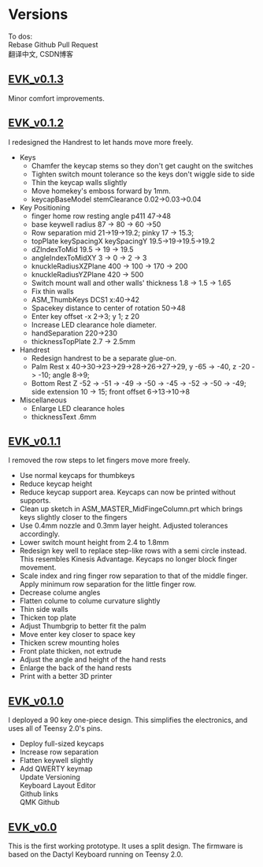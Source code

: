 # Versions  
To dos:  
Rebase Github Pull Request  
翻译中文, CSDN博客  

## [EVK_v0.1.3](EVK_v0.1.2.1)   
Minor comfort improvements.  


## [EVK_v0.1.2](EVK_v0.1.2) 
I redesigned the Handrest to let hands move more freely.
* Keys
  * Chamfer the keycap stems so they don't get caught on the switches  
  * Tighten switch mount tolerance so the keys don't wiggle side to side
  * Thin the keycap walls slightly
  * Move homekey's emboss forward by 1mm.
  * keycapBaseModel stemClearance 0.02->0.03->0.04
* Key Positioning
  * finger home row resting angle p411 47->48
  * base keywell radius 87 -> 80 -> 60 ->50
  * Row separation mid 21->19->19.2; pinky 17 -> 15.3; 
  * topPlate keySpacingX keySpacingY 19.5->19->19.5->19.2
  * dZIndexToMid 19.5 -> 19 -> 19.5
  * angleIndexToMidXY 3 -> 0 -> 2 -> 3
  * knuckleRadiusXZPlane 400 -> 100 -> 170 -> 200
  * knuckleRadiusYZPlane 420 -> 500
  * Switch mount wall and other walls' thickness 1.8 -> 1.5 -> 1.65
  * Fix thin walls
  * ASM_ThumbKeys DCS1 x:40->42
  * Spacekey distance to center of rotation 50->48
  * Enter key offset -x 2->3; y 1; z 20
  * Increase LED clearance hole diameter.
  * handSeparation 220->230
  * thicknessTopPlate 2.7 -> 2.5mm
* Handrest
  * Redesign handrest to be a separate glue-on.
  * Palm Rest x 40->30->23->29->28->26->27->29, y -65 -> -40, z -20 -> -10;  angle 8->9;  
  * Bottom Rest Z -52 -> -51 -> -49 -> -50 -> -45 -> -52 -> -50 -> -49; side extension 10 -> 15; front offset 6->13->10->8
* Miscellaneous
  * Enlarge LED clearance holes
  * thicknessText .6mm

## [EVK_v0.1.1](EVK_v0.1.1)
I removed the row steps to let fingers move more freely.
* Use normal keycaps for thumbkeys
* Reduce keycap height
* Reduce keycap support area. Keycaps can now be printed without supports.
* Clean up sketch in ASM_MASTER_MidFingeColumn.prt which brings keys slightly closer to the fingers
* Use 0.4mm nozzle and 0.3mm layer height. Adjusted tolerances accordingly.
* Lower switch mount height from 2.4 to 1.8mm
* Redesign key well to replace step-like rows with a semi circle instead. This resembles Kinesis Advantage. Keycaps no longer block finger movement.
* Scale index and ring finger row separation to that of the middle finger. Apply minimum row separation for the little finger row.
* Decrease colume angles
* Flatten colume to colume curvature slightly
* Thin side walls
* Thicken top plate
* Adjust Thumbgrip to better fit the palm
* Move enter key closer to space key
* Thicken screw mounting holes  
* Front plate thicken, not extrude  
* Adjust the angle and height of the hand rests  
* Enlarge the back of the hand rests  
* Print with a better 3D printer  

## [EVK_v0.1.0](EVK_v0.1.0)
I deployed a 90 key one-piece design. This simplifies the electronics, and uses all of Teensy 2.0's pins.   
* Deploy full-sized keycaps  
* Increase row separation
* Flatten keywell slightly
* Add QWERTY keymap   
Update Versioning  
  Keyboard Layout Editor   
  Github links  
  QMK Github  

## [EVK_v0.0](EVK_v0.0) 
This is the first working prototype. It uses a split design. The firmware is based on the Dactyl Keyboard running on Teensy 2.0.  
